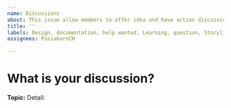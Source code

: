 ```yaml
---
name: Discussions
about: This issue allow members to offer idea and have action discussions.
title: ''
labels: Design, documentation, help wanted, Learning, question, Storyline
assignees: PussakornCH

---
```


# What is your discussion?
**Topic:**
Detail:

